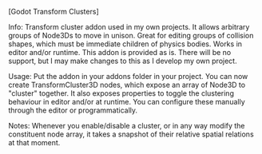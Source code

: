 [Godot Transform Clusters]

Info:
Transform cluster addon used in my own projects. It allows arbitrary groups of Node3Ds to move in unison. Great for editing groups of collision shapes, which must be immediate children of physics bodies. Works in editor and/or runtime.
This addon is provided as is. There will be no support, but I may make changes to this as I develop my own project.

Usage:
Put the addon in your addons folder in your project.
You can now create TransformCluster3D nodes, which expose an array of Node3D to "cluster" together. It also exposes properties to toggle the clustering behaviour in editor and/or at runtime.
You can configure these manually through the editor or programmatically.

Notes:
Whenever you enable/disable a cluster, or in any way modify the constituent node array, it takes a snapshot of their relative spatial relations at that moment.